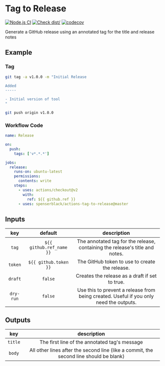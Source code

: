 # Tag to Release

[![Node.js CI](https://github.com/spenserblack/actions-tag-to-release/actions/workflows/ci.yml/badge.svg)](https://github.com/spenserblack/actions-tag-to-release/actions/workflows/ci.yml)
[![Check dist/](https://github.com/spenserblack/actions-tag-to-release/actions/workflows/check-dist.yml/badge.svg)](https://github.com/spenserblack/actions-tag-to-release/actions/workflows/check-dist.yml)
[![codecov](https://codecov.io/gh/spenserblack/actions-tag-to-release/branch/master/graph/badge.svg?token=abEvixe4s0)](https://codecov.io/gh/spenserblack/actions-tag-to-release)

Generate a GitHub release using an annotated tag for the title and release
notes

## Example

### Tag

```bash
git tag -a v1.0.0 -m "Initial Release

Added
-----

- Initial version of tool
"

git push origin v1.0.0
```

### Workflow Code

```yaml
name: Release

on:
  push:
    tags: ['v*.*.*']

jobs:
  release:
    runs-on: ubuntu-latest
    permissions:
      contents: write
    steps:
      - uses: actions/checkout@v2
        with:
          ref: ${{ github.ref }}
      - uses: spenserblack/actions-tag-to-release@master
```

## Inputs

|    key    |         default          |                                      description                                       |
| :-------: | :----------------------: | :------------------------------------------------------------------------------------: |
|   `tag`   | `${{ github.ref_name }}` |      The annotated tag for the release, containing the release's title and notes.      |
|  `token`  |  `${{ github.token }}`   |                     The GitHub token to use to create the release.                     |
|  `draft`  |         `false`          |                     Creates the release as a draft if set to true.                     |
| `dry-run` |         `false`          | Use this to prevent a release from being created. Useful if you only need the outputs. |

## Outputs

|   key   |                                      description                                       |
| :-----: | :------------------------------------------------------------------------------------: |
| `title` |                     The first line of the annotated tag's message                      |
| `body`  | All other lines after the second line (like a commit, the second line should be blank) |
